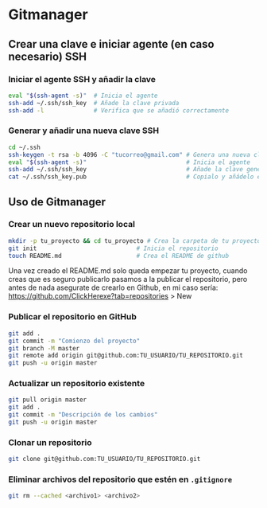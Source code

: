 # Gitmanager

## Crear una clave e iniciar agente (en caso necesario) SSH

### Iniciar el agente SSH y añadir la clave

```bash
eval "$(ssh-agent -s)"  # Inicia el agente
ssh-add ~/.ssh/ssh_key  # Añade la clave privada
ssh-add -l              # Verifica que se añadió correctamente
```

### Generar y añadir una nueva clave SSH

```bash
cd ~/.ssh
ssh-keygen -t rsa -b 4096 -C "tucorreo@gmail.com" # Genera una nueva clave SSH
eval "$(ssh-agent -s)"                            # Inicia el agente
ssh-add ~/.ssh/ssh_key                            # Añade la clave generada en el agente
cat ~/.ssh/ssh_key.pub                            # Copialo y añádelo en tus claves de GitHub
```

## Uso de Gitmanager

### Crear un nuevo repositorio local

```bash
mkdir -p tu_proyecto && cd tu_proyecto # Crea la carpeta de tu proyecto
git init                            # Inicia el repositorio
touch README.md                     # Crea el README de github
```
Una vez creado el README.md solo queda empezar tu proyecto, cuando creas que es seguro publicarlo pasamos a la publicar el repositorio, pero antes de nada asegurate de crearlo en Github, en mi caso sería: https://github.com/ClickHerexe?tab=repositories > New

### Publicar el repositorio en GitHub

```bash
git add .
git commit -m "Comienzo del proyecto"
git branch -M master
git remote add origin git@github.com:TU_USUARIO/TU_REPOSITORIO.git
git push -u origin master
```

### Actualizar un repositorio existente

```bash
git pull origin master
git add .
git commit -m "Descripción de los cambios"
git push -u origin master
```

### Clonar un repositorio

```bash
git clone git@github.com:TU_USUARIO/TU_REPOSITORIO.git
```

### Eliminar archivos del repositorio que estén en `.gitignore`

```bash
git rm --cached <archivo1> <archivo2>
```

